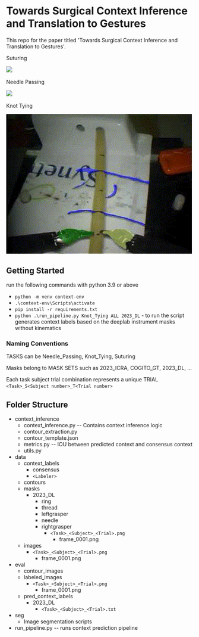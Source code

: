 # Towards Surgical Context Inference and Translation to Gestures

This repo for the paper titled 'Towards Surgical Context Inference and Translation to Gestures'.

Suturing

<img src="https://github.com/UVA-DSA/Auto_Surgical_Context2Gesture/blob/main/Example_Clips/projectSuturing_S03_T04_slow.gif" width="500px">

Needle Passing

<img src="https://github.com/UVA-DSA/Auto_Surgical_Context2Gesture/blob/main/Example_Clips/NP_S04_T01_PRED.gif" width="500px">

Knot Tying

<img src="https://github.com/UVA-DSA/Auto_Surgical_Context2Gesture/blob/main/Example_Clips/KT_S02_T02_PRED.gif" width="500px">

## Getting Started
run the following commands with python 3.9 or above
* `python -m venv context-env`
* `.\context-env\Scripts\activate`
* `pip install -r requirements.txt`
* `python .\run_pipeline.py Knot_Tying ALL 2023_DL` - to run the script generates context labels based on the deeplab instrument masks without kinematics


### Naming Conventions 
TASKS can be Needle_Passing, Knot_Tying, Suturing

Masks belong to MASK SETS such as 2023_ICRA, COGITO_GT, 2023_DL, ...

Each task subject trial combination represents a unique TRIAL ```<Task>_S<Subject number>_T<Trial number>``` 

## Folder Structure
* context_inference
    * context_inference.py  -- Contains context inference logic
    * contour_extraction.py
    * contour_template.json
    * metrics.py            -- IOU between predicted context and consensus context
    * utils.py
* data
    * context_labels
        * consensus
        * `<Labeler>`
    * contours
    * masks
        * 2023_DL
            * ring
            * thread
            * leftgrasper
            * needle
            * rightgrasper
                * ```<Task>_<Subject>_<Trial>.png```
                    * frame_0001.png
    * images
        * ```<Task>_<Subject>_<Trial>.png```
            * frame_0001.png
* eval 
    * contour_images
    * labeled_images
        * ```<Task>_<Subject>_<Trial>.png```
            * frame_0001.png
    * pred_context_labels
        * 2023_DL           
            * ```<Task>_<Subject>_<Trial>.txt```
* seg
    * Image segmentation scripts
* run_pipeline.py -- runs context prediction pipeline
